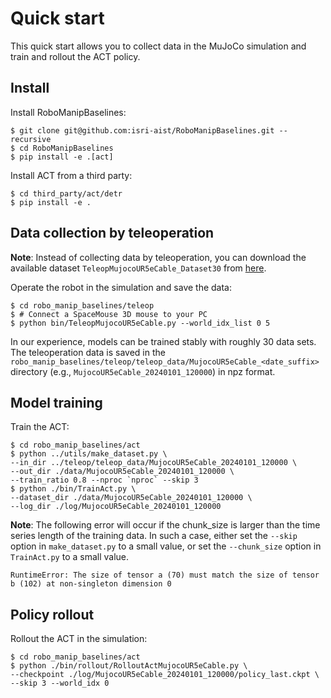 # Quick start
This quick start allows you to collect data in the MuJoCo simulation and train and rollout the ACT policy.

## Install
Install RoboManipBaselines:
```console
$ git clone git@github.com:isri-aist/RoboManipBaselines.git --recursive
$ cd RoboManipBaselines
$ pip install -e .[act]
```

Install ACT from a third party:
```console
$ cd third_party/act/detr
$ pip install -e .
```

## Data collection by teleoperation
**Note**: Instead of collecting data by teleoperation, you can download the available dataset `TeleopMujocoUR5eCable_Dataset30` from [here](./dataset_list.md#Demonstrations-in-MuJoCo-environments).

Operate the robot in the simulation and save the data:
```console
$ cd robo_manip_baselines/teleop
$ # Connect a SpaceMouse 3D mouse to your PC
$ python bin/TeleopMujocoUR5eCable.py --world_idx_list 0 5
```
In our experience, models can be trained stably with roughly 30 data sets.
The teleoperation data is saved in the `robo_manip_baselines/teleop/teleop_data/MujocoUR5eCable_<date_suffix>` directory (e.g., `MujocoUR5eCable_20240101_120000`) in npz format.

## Model training
Train the ACT:
```console
$ cd robo_manip_baselines/act
$ python ../utils/make_dataset.py \
--in_dir ../teleop/teleop_data/MujocoUR5eCable_20240101_120000 \
--out_dir ./data/MujocoUR5eCable_20240101_120000 \
--train_ratio 0.8 --nproc `nproc` --skip 3
$ python ./bin/TrainAct.py \
--dataset_dir ./data/MujocoUR5eCable_20240101_120000 \
--log_dir ./log/MujocoUR5eCable_20240101_120000
```
**Note**: The following error will occur if the chunk_size is larger than the time series length of the training data.
In such a case, either set the `--skip` option in `make_dataset.py` to a small value, or set the `--chunk_size` option in `TrainAct.py` to a small value.
```console
RuntimeError: The size of tensor a (70) must match the size of tensor b (102) at non-singleton dimension 0
```

## Policy rollout
Rollout the ACT in the simulation:
```console
$ cd robo_manip_baselines/act
$ python ./bin/rollout/RolloutActMujocoUR5eCable.py \
--checkpoint ./log/MujocoUR5eCable_20240101_120000/policy_last.ckpt \
--skip 3 --world_idx 0
```
